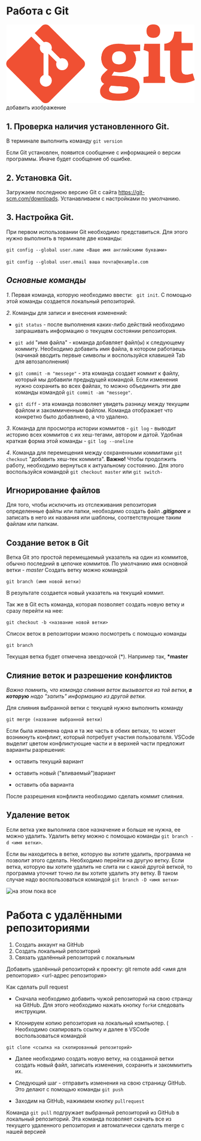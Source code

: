 # Работа с Git

![logo](Git-Logo-1788C.png) добавить изображение

## 1. Проверка наличия установленного Git.

В терминале выполнить команду `git version`

Если Git установлен, появится сообщение с информацией о версии программы.
Иначе будет сообщение об ошибке.

## 2. Установка Git.

Загружаем последнюю версию Git с сайта https://git-scm.com/downloads. Устанавливаем с настройками по умолчанию.

## 3. Настройка Git.
При первом использовании Git необходимо представиться.
Для этого нужно выполнить в терминале две команды:
```
git config --global user.name «Ваше имя английскими буквами»

git config --global user.email ваша почта@example.com
```

## ***Основные команды*** 

*1*. Первая команда, которую необходимо ввести:
` git init`. С помощью этой команды создается локальный репозиторий.

*2*. Команды для записи и внесения изменений:

 * `git status` - после выполнения каких-либо действий необходимо запрашивать информацию о текущем состоянии репозитория. 

 + `git add` "имя файла" - команда добавляет файл(ы) к следующему коммиту. Необходимо добавить имя файла, в котором работаешь (начинай вводить первые символы и воспользуйся клавишей Tab для автозаполнения)

 + `git commit -m "messege"` - эта команда создает коммит к файлу, который мы добавили предыдущей командой.  Если изменения нужно сохранить во всех файлах, то можно объединить эти две команды  командой `git commit -am "messege"`.

 + `git diff` - эта команда позволяет увидеть разницу между текущим файлом и закоммиченным файлом. Команда отображает что конкретно было добавлнено, а что удалено.

 *3*. Команда для просмотра истории коммитов - `git log` - выводит историю всех коммитов с их хеш-тегами, автором и датой. Удобная краткая форма этой команды - `git log --oneline`

 *4*. Команда для перемещения между сохраненными коммитами `git checkout` "добавить хеш-тек коммита". **Важно!** Чтобы продолжить работу, необходимо вернуться к актуальному состоянию. Для этого воспользуйся командой `git checkout master` или `git switch-`


 ## Игнорирование файлов

 Для того, чтобы исключить из отслеживания репозитория определенные файлы или папки, необходимо создать файл        ***.gitignore*** и записать в него их названия или шаблоны, соответствующие таким файлам или папкам.
 
 ## Создание веток в Git

 
 Ветка Git это простой перемещаемый указатель на один из коммитов, обычно последний в цепочке коммитов. По умолчанию имя основной ветки - *master*
Создать ветку можно командой

```
git branch (имя новой ветки)
```

 В результате создается новый указатель на текущий коммит. 

 Так же в Git есть команда, которая позволяет создать новую ветку и сразу перейти на нее:
  ```
  git checkout -b <название новой ветки>
  ```


Список веток в репозитории можно посмотреть с помощью команды 
```
git branch
```
Текущая ветка будет отмечена звездочкой (*). Например так, **\*master**


## Слияние веток и разрешение конфликтов

*Важно помнить, что команда слияния веток вызывается из той ветки, **в которую** надо "залить" информацию из другой ветки.*

Для слияния выбранной ветки с текущей нужно выполнить команду

```
git merge (название выбранной ветки)
```
Если была изменена одна и та же часть в обеих ветках, то может возникнуть конфликт, который потребует участия пользователя. VSCode выделит цветом конфликтующие части и в верхней части предложит варианты разрешения:


 * оставить текущий вариант

 * оставить новый ("вливаемый")вариант

 * оставить оба варианта

 После разрешения конфликта необходимо сделать коммит слияния.

 ## Удаление веток

 Если ветка уже выполнила свое назначение и больше не нужна, ее можно удалить. Удалить ветку можно с помощью команды `git branch -d <имя ветки>`.

 Если вы находитесь в ветке, которую вы хотите удалить, программа не позволит этого сделать. Необходимо перейти на другую ветку. Если ветка, которую вы хотите удалить не слита ни с какой другой веткой, то программа уточнит точно ли вы хотите удалить эту ветку. В таком случае надо воспользоваться командой `git branch -D <имя ветки>`

 ![на этом пока все](%D0%BC%D0%B5%D0%BC.jpg)

 # Работа с удалёнными репозиториями
1. Создать аккаунт на GitHub
2. Создать локальный репозиторий
3. Связать удалённый репозиторий с локальным

Добавить удалённый репозиторий к проекту:
git remote add <имя для репоитория> <url-адрес репозитория>
  
  Как сделать pull request
  
  * Сначала необходимо добавить чужой репозиторий на свою странцу на GitHub. Для этого необходимо нажать кнопку `fork`и следовать инструкции.

  * Клонируем копию репозитория на локальный компьютер. ( Необходимо скапировать ссылку и далее в VSCode воспользоваться командой 
  ```
  git clone <ссылка на скопированный репозиторий>
  ```
  * Далее необходимо создать новую ветку, на созданной ветки создать новый файл, записать изменения, сохранить и закоммитить их.

  * Следующий шаг - отправить изменения на свою страницу GitHub. Это делают  с помощью команды `git push`

  * Заходим на GitHub, нажимаем кнопку `pullrequest`

  Команда `git pull` подгружает выбранный репозиторий из GitHub в локальный репозиторий. Эта команда позволяет скачать все из текущего удаленного репозитория и автоматически сделать merge с нашей версией





